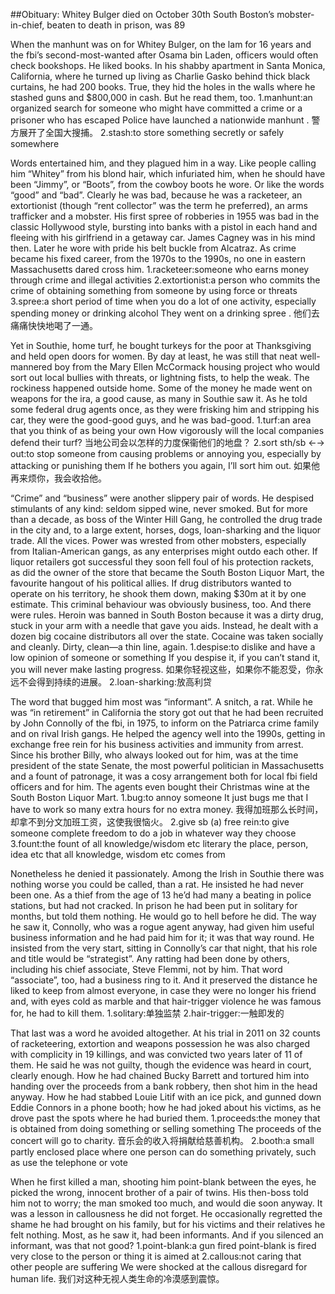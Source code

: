 ##Obituary: Whitey Bulger died on October 30th
South Boston’s mobster-in-chief, beaten to death in prison, was 89

When the manhunt was on for Whitey Bulger, on the lam for 16 years and the fbi’s second-most-wanted after Osama bin Laden, officers would often check bookshops. He liked books. In his shabby apartment in Santa Monica, California, where he turned up living as Charlie Gasko behind thick black curtains, he had 200 books. True, they hid the holes in the walls where he stashed guns and $800,000 in cash. But he read them, too.
1.manhunt:an organized search for someone who might have committed a crime or a prisoner who has escaped
Police have launched a nationwide manhunt . 
警方展开了全国大搜捕。
2.stash:to store something secretly or safely somewhere

Words entertained him, and they plagued him in a way. Like people calling him “Whitey” from his blond hair, which infuriated him, when he should have been “Jimmy”, or “Boots”, from the cowboy boots he wore. Or like the words “good” and “bad”. Clearly he was bad, because he was a racketeer, an extortionist (though “rent collector” was the term he preferred), an arms trafficker and a mobster. His first spree of robberies in 1955 was bad in the classic Hollywood style, bursting into banks with a pistol in each hand and fleeing with his girlfriend in a getaway car. James Cagney was in his mind then. Later he wore with pride his belt buckle from Alcatraz. As crime became his fixed career, from the 1970s to the 1990s, no one in eastern Massachusetts dared cross him.
1.racketeer:someone who earns money through crime and illegal activities
2.extortionist:a person who commits the crime of obtaining something from someone by using force or threats
3.spree:a short period of time when you do a lot of one activity, especially spending money or drinking alcohol
They went on a drinking spree . 
他们去痛痛快快地喝了一通。

Yet in Southie, home turf, he bought turkeys for the poor at Thanksgiving and held open doors for women. By day at least, he was still that neat well-mannered boy from the Mary Ellen McCormack housing project who would sort out local bullies with threats, or lightning fists, to help the weak. The rockiness happened outside home. Some of the money he made went on weapons for the ira, a good cause, as many in Southie saw it. As he told some federal drug agents once, as they were frisking him and stripping his car, they were the good-good guys, and he was bad-good.
1.turf:an area that you think of as being your own
How vigorously will the local companies defend their turf? 
当地公司会以怎样的力度保衞他们的地盘？
2.sort sth/sb ←→ out:to stop someone from causing problems or annoying you, especially by attacking or punishing them
If he bothers you again, I’ll sort him out. 
如果他再来烦你，我会收拾他。

“Crime” and “business” were another slippery pair of words. He despised stimulants of any kind: seldom sipped wine, never smoked. But for more than a decade, as boss of the Winter Hill Gang, he controlled the drug trade in the city and, to a large extent, horses, dogs, loan-sharking and the liquor trade. All the vices. Power was wrested from other mobsters, especially from Italian-American gangs, as any enterprises might outdo each other. If liquor retailers got successful they soon fell foul of his protection rackets, as did the owner of the store that became the South Boston Liquor Mart, the favourite hangout of his political allies. If drug distributors wanted to operate on his territory, he shook them down, making $30m at it by one estimate. This criminal behaviour was obviously business, too. And there were rules. Heroin was banned in South Boston because it was a dirty drug, stuck in your arm with a needle that gave you aids. Instead, he dealt with a dozen big cocaine distributors all over the state. Cocaine was taken socially and cleanly. Dirty, clean—a thin line, again.
1.despise:to dislike and have a low opinion of someone or something
If you despise it, if you can’t stand it, you will never make lasting progress.
如果你轻视这些，如果你不能忍受，你永远不会得到持续的进展。
2.loan-sharking:放高利贷

The word that bugged him most was “informant”. A snitch, a rat. While he was “in retirement” in California the story got out that he had been recruited by John Connolly of the fbi, in 1975, to inform on the Patriarca crime family and on rival Irish gangs. He helped the agency well into the 1990s, getting in exchange free rein for his business activities and immunity from arrest. Since his brother Billy, who always looked out for him, was at the time president of the state Senate, the most powerful politician in Massachusetts and a fount of patronage, it was a cosy arrangement both for local fbi field officers and for him. The agents even bought their Christmas wine at the South Boston Liquor Mart.
1.bug:to annoy someone
It just bugs me that I have to work so many extra hours for no extra money. 
我得加班那么长时间，却拿不到分文加班工资，这使我很恼火。
2.give sb (a) free rein:to give someone complete freedom to do a job in whatever way they choose
3.fount:the fount of all knowledge/wisdom etc literary
the place, person, idea etc that all knowledge, wisdom etc comes from

Nonetheless he denied it passionately. Among the Irish in Southie there was nothing worse you could be called, than a rat. He insisted he had never been one. As a thief from the age of 13 he’d had many a beating in police stations, but had not cracked. In prison he had been put in solitary for months, but told them nothing. He would go to hell before he did. The way he saw it, Connolly, who was a rogue agent anyway, had given him useful business information and he had paid him for it; it was that way round. He insisted from the very start, sitting in Connolly’s car that night, that his role and title would be “strategist”. Any ratting had been done by others, including his chief associate, Steve Flemmi, not by him. That word “associate”, too, had a business ring to it. And it preserved the distance he liked to keep from almost everyone, in case they were no longer his friend and, with eyes cold as marble and that hair-trigger violence he was famous for, he had to kill them.
1.solitary:单独监禁
2.hair-trigger:一触即发的

That last was a word he avoided altogether. At his trial in 2011 on 32 counts of racketeering, extortion and weapons possession he was also charged with complicity in 19 killings, and was convicted two years later of 11 of them. He said he was not guilty, though the evidence was heard in court, clearly enough. How he had chained Bucky Barrett and tortured him into handing over the proceeds from a bank robbery, then shot him in the head anyway. How he had stabbed Louie Litif with an ice pick, and gunned down Eddie Connors in a phone booth; how he had joked about his victims, as he drove past the spots where he had buried them.
1.proceeds:the money that is obtained from doing something or selling something
The proceeds of the concert will go to charity. 
音乐会的收入将捐献给慈善机构。
2.booth:a small partly enclosed place where one person can do something privately, such as use the telephone or vote

When he first killed a man, shooting him point-blank between the eyes, he picked the wrong, innocent brother of a pair of twins. His then-boss told him not to worry; the man smoked too much, and would die soon anyway. It was a lesson in callousness he did not forget. He occasionally regretted the shame he had brought on his family, but for his victims and their relatives he felt nothing. Most, as he saw it, had been informants. And if you silenced an informant, was that not good?
1.point-blank:a gun fired point-blank is fired very close to the person or thing it is aimed at
2.callous:not caring that other people are suffering
We were shocked at the callous disregard for human life. 
我们对这种无视人类生命的冷漠感到震惊。